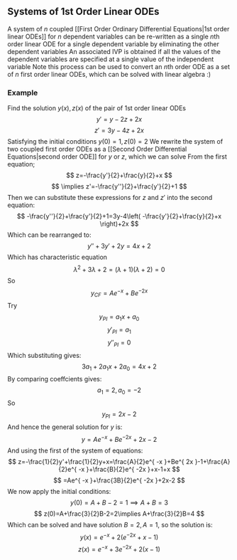 ## Systems of 1st Order Linear ODEs
A system of $n$ coupled [[First Order Ordinary Differential Equations|1st order linear ODEs]] for $n$ dependent variables can be re-written as a single $n$th order linear ODE for a single dependent variable by eliminating the other dependent variables
An associated IVP is obtained if all the values of the dependent variables are specified at a single value of the independent variable
Note this process can be used to convert an $n$th order ODE as a set of $n$ first order linear ODEs, which can be solved with linear algebra :)
### Example
Find the solution $y(x),z(x)$ of the pair of 1st order linear ODEs
$$
y'=y-2z+2x
$$
$$
 z'=3y-4z+2x
$$
Satisfying the initial conditions $y(0)=1,z(0)=2$
We rewrite the system of two coupled first order ODEs as a [[Second Order Differential Equations|second order ODE]] for $y$ or $z$, which we can solve
From the first equation;
$$
z=-\frac{y'}{2}+\frac{y}{2}+x
$$
$$
\implies z'=-\frac{y''}{2}+\frac{y'}{2}+1
$$
Then we can substitute these expressions for $z$ and $z'$ into the second equation:
$$
-\frac{y''}{2}+\frac{y'}{2}+1=3y-4\left( -\frac{y'}{2}+\frac{y}{2}+x \right)+2x
$$
Which can be rearranged to:
$$
y''+3y'+2y=4x+2
$$
Which has characteristic equation
$$
\lambda^{2}+3\lambda+2=(\lambda+1)(\lambda+2)=0
$$
So 
$$
y_{CF}=Ae^{ -x }+Be^{ -2x }
$$
Try
$$
y_{PI}=a_{1}x+a_{0}
$$
$$
y'_{PI}=a_{1}
$$
$$
y''_{PI}=0
$$
Which substituting gives:
$$
3a_{1}+2a_{1}x+2a_{0}=4x+2
$$
By comparing coeffcients gives:
$$
a_{1}=2,a_{0}=-2
$$
So 
$$
y_{PI}=2x-2
$$
And hence the general solution for $y$ is:
$$
y=Ae^{ -x }+Be^{ -2x }+2x-2
$$
And using the first of the system of equations:
$$
z=-\frac{1}{2}y'+\frac{1}{2}y+x=\frac{A}{2}e^{ -x }+Be^{ 2x }-1+\frac{A}{2}e^{ -x }+\frac{B}{2}e^{ -2x }+x-1+x
$$
$$
=Ae^{ -x }+\frac{3B}{2}e^{ -2x }+2x-2
$$
We now apply the initial conditions:
$$
y(0)=A+B-2=1\implies A+B=3
$$
$$
z(0)=A+\frac{3}{2}B-2=2\implies A+\frac{3}{2}B=4
$$
Which can be solved and have solution $B=2,A=1$, so the solution is:
$$
y(x)=e^{ -x }+2(e^{ -2x }+x-1)
$$
$$
z(x)=e^{ -x }+3e^{ -2x }+2(x-1)
$$

